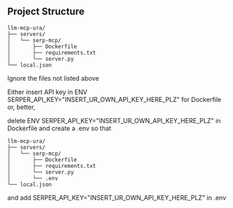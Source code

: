 ## Project Structure

```
llm-mcp-ura/
├── servers/
│   └── serp-mcp/
│       ├── Dockerfile
│       ├── requirements.txt
│       └── server.py
└── local.json
```

Ignore the files not listed above 

Either insert API key in ENV SERPER_API_KEY="INSERT_UR_OWN_API_KEY_HERE_PLZ" for Dockerfile
or, better,

delete ENV SERPER_API_KEY="INSERT_UR_OWN_API_KEY_HERE_PLZ" in Dockerfile and create a .env so that

```
llm-mcp-ura/
├── servers/
│   └── serp-mcp/
│       ├── Dockerfile
│       ├── requirements.txt
│       └── server.py
│       └── .env
└── local.json
```

and add SERPER_API_KEY="INSERT_UR_OWN_API_KEY_HERE_PLZ" in .env
